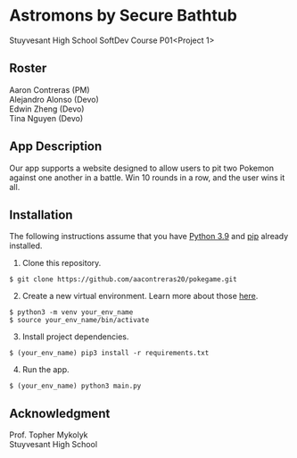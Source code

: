 # Astromons by Secure Bathtub
Stuyvesant High School SoftDev Course P01&lt;Project 1>

## Roster
Aaron Contreras (PM)<br>
Alejandro Alonso (Devo)<br>
Edwin Zheng (Devo)<br>
Tina Nguyen (Devo)

## App Description
Our app supports a website designed to allow users to pit two Pokemon against one another in a battle. Win 10 rounds in a row, and the user wins it all.

## Installation
The following instructions assume that you have [Python 3.9](https://www.python.org/downloads/ "Download Python") and [pip](https://pip.pypa.io/en/stable/installation. "Install pip") already installed.

1. Clone this repository.

`$ git clone https://github.com/aacontreras20/pokegame.git`

2. Create a new virtual environment. Learn more about those [here](https://docs.python.org/3/tutorial/venv.html "Virtual Environments in Python").

`$ python3 -m venv your_env_name`<br>
`$ source your_env_name/bin/activate`

3. Install project dependencies.

`$ (your_env_name) pip3 install -r requirements.txt`

4. Run the app.

`$ (your_env_name) python3 main.py`


## Acknowledgment
Prof. Topher Mykolyk <br>
Stuyvesant High School
